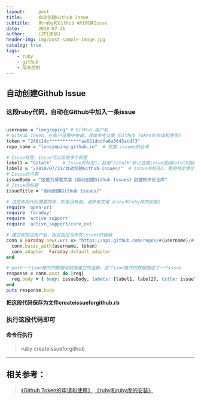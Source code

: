```yaml
---
layout:     post
title:      自动创建Github Issue
subtitle:   用ruby和Github API创建Issue
date:       2018-07-31
author:     LZP[原创]
header-img: img/post-sample-image.jpg
catalog: true
tags:
    - ruby
    - github
    - 版本控制
---
```


## 自动创建Github Issue

### 这段ruby代码，自动在Github中加入一条issue

```ruby

username = "longzeping" # GitHub 用户名
# GitHub Token，在账户设置中申请，具体参考文尾《Github Token的申请和使用》
token = "246c14c************aa621dcdfe6a5643acdf3"   
repo_name = "longzeping.github.io"  # 存放 issues的仓库

# Issue标签，Issue可以加很多个标签
label1 = "Gitalk"    # Issue的标签1，我用"Gitalk"标识这类issue是给Gitalk插件使用的
label2 = "/2018/07/31/自动创建Github-Issues/"  # Issue的标签2，我用特定博文的pathname作标签，让issue和博文对应
# Issue的内容
issueBody = "这是为博客文章《自动创建Github Issues》创建的评论仓库" 
# Issue的标题
issueTitle = "自动创建Github Issues/"

# 这是本段代码需要的库，如果没有装，请参考文尾《ruby和ruby库的安装》
require 'open-uri'
require 'faraday'
require 'active_support'
require 'active_support/core_ext'

# 建立到指定用户名、指定指定仓库的issues的链接
conn = Faraday.new(:url => "https://api.github.com/repos/#{username}/#{repo_name}/issues") do |conn|
  conn.basic_auth(username, token)
  conn.adapter  Faraday.default_adapter
end

# post一个json格式的数据给前面建立的连接，这个json格式的数据描述了一个issue
response = conn.post do |req|
  req.body = { body: issueBody, labels: [label1, label2], title: issueTitle }.to_json
end
puts response.body

```
**把这段代码保存为文件createissueforgithub.rb**

### 执行这段代码即可

#### 命令行执行
>ruby createissueforgithub

----

## 相关参考：
>[《Github Token的申请和使用》](https://longzeping.github.io/2018-08-01-Github-Token的申请和使用/)
>[《ruby和ruby库的安装》](https://longzeping.github.io/2018-08-01-ruby和ruby库的安装/)